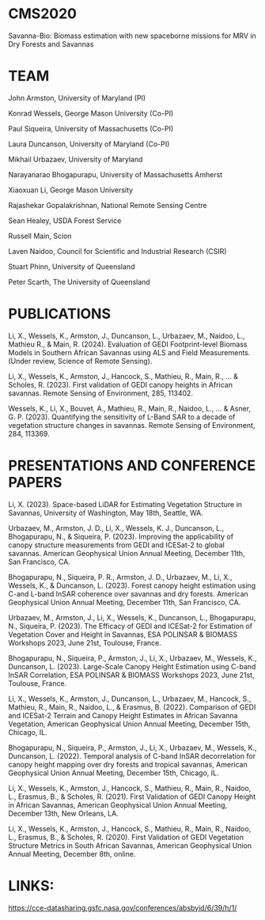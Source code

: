 # CMS2020
Savanna-Bio: Biomass estimation with new spaceborne missions for MRV in Dry Forests and Savannas

# TEAM
John Armston,  University of Maryland (PI)

Konrad Wessels,  George Mason University (Co-PI)

Paul Siqueira,  University of Massachusetts (Co-PI)

Laura Duncanson,  University of Maryland (Co-PI)

Mikhail Urbazaev,  University of Maryland

Narayanarao Bhogapurapu,  University of Massachusetts Amherst

Xiaoxuan Li,  George Mason University

Rajashekar Gopalakrishnan,  National Remote Sensing Centre

Sean Healey,  USDA Forest Service

Russell Main,  Scion

Laven Naidoo,  Council for Scientific and Industrial Research (CSIR)

Stuart Phinn,  University of Queensland

Peter Scarth,  The University of Queensland

# PUBLICATIONS

Li, X., Wessels, K., Armston, J., Duncanson, L., Urbazaev, M., Naidoo, L., Mathieu R., & Main, R. (2024). Evaluation of GEDI Footprint-level Biomass Models in Southern African Savannas using ALS and Field Measurements. (Under review, Science of Remote Sensing).

Li, X., Wessels, K., Armston, J., Hancock, S., Mathieu, R., Main, R., ... & Scholes, R. (2023). First validation of GEDI canopy heights in African savannas. Remote Sensing of Environment, 285, 113402.

Wessels, K., Li, X., Bouvet, A., Mathieu, R., Main, R., Naidoo, L., ... & Asner, G. P. (2023). Quantifying the sensitivity of L-Band SAR to a decade of vegetation structure changes in savannas. Remote Sensing of Environment, 284, 113369.

# PRESENTATIONS AND CONFERENCE PAPERS

Li, X. (2023). Space-based LiDAR for Estimating Vegetation Structure in Savannas, University of Washington, May 18th, Seattle, WA.

Urbazaev, M., Armston, J. D., Li, X., Wessels, K. J., Duncanson, L., Bhogapurapu, N., & Siqueira, P. (2023). Improving the applicability of canopy structure measurements from GEDI and ICESat-2 to global savannas. American Geophysical Union Annual Meeting, December 11th, San Francisco, CA.

Bhogapurapu, N., Siqueira, P. R., Armston, J. D., Urbazaev, M., Li, X., Wessels, K., & Duncanson, L. (2023). Forest canopy height estimation using C-and L-band InSAR coherence over savannas and dry forests. American Geophysical Union Annual Meeting, December 11th, San Francisco, CA.

Urbazaev, M., Armston, J., Li, X., Wessels, K., Duncanson, L., Bhogapurapu, N., Siqueira, P. (2023). The Efficacy of GEDI and ICESat-2 for Estimation of Vegetation Cover and Height in Savannas, ESA POLINSAR & BIOMASS Workshops 2023, June 21st, Toulouse, France.

Bhogapurapu, N., Siqueira, P., Armston, J., Li, X., Urbazaev, M., Wessels, K., Duncanson, L. (2023). Large-Scale Canopy Height Estimation using C-band InSAR Correlation, ESA POLINSAR & BIOMASS Workshops 2023, June 21st, Toulouse, France.

Li, X., Wessels, K., Armston, J., Duncanson, L., Urbazaev, M., Hancock, S., Mathieu, R., Main, R., Naidoo, L., & Erasmus, B. (2022). Comparison of GEDI and ICESat-2 Terrain and Canopy Height Estimates in African Savanna Vegetation, American Geophysical Union Annual Meeting, December 15th, Chicago, IL.

Bhogapurapu, N., Siqueira, P., Armston, J., Li, X., Urbazaev, M., Wessels, K., Duncanson, L. (2022). Temporal analysis of C-band InSAR decorrelation for canopy height mapping over dry forests and tropical savannas, American Geophysical Union Annual Meeting, December 15th, Chicago, IL.

Li, X., Wessels, K., Armston, J., Hancock, S., Mathieu, R., Main, R., Naidoo, L., Erasmus, B., & Scholes, R. (2021). First Validation of GEDI Canopy Height in African Savannas, American Geophysical Union Annual Meeting, December 13th, New Orleans, LA.

Li, X., Wessels, K., Armston, J., Hancock, S., Mathieu, R., Main, R., Naidoo, L., Erasmus, B., & Scholes, R. (2020). First Validation of GEDI Vegetation Structure Metrics in South African Savannas, American Geophysical Union Annual Meeting, December 8th, online.

# LINKS:
https://cce-datasharing.gsfc.nasa.gov/conferences/absbyid/6/39/h/1/
